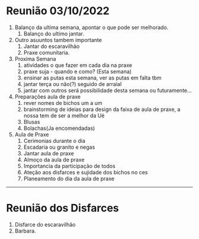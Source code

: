# Reunião  03/10/2022   

1.  Balanço da ultima semana, apontar o que pode ser melhorado.
     1. Balanço do ultimo jantar.
3.  Outro asuuntos tambem importante
    1. Jantar do escaravilhão
    2. Praxe comunitaria.
2. Proxima Semana
    1. atividades o que fazer em cada dia na praxe
    2.  praxe suja - quando e como? (Esta semana)
    3.  ensinar as putas esta semana, ver as putas em falta tbm
    4. jantar terça ou não(?) seguido de arraial
    5.  jantar com outros será possibilidade desta semana ou futuramente...
 3. Preparações aula de praxe
    1. rever nomes de bichos um a um
    2.  brainstorming de ideias para design da faixa de aula de praxe, a nossa tem de ser a melhor da Ué
    3.  Blusas
    4.  Bolachas(Ja encomendadas)
4. Aula de Praxe
    1. Cerimonias durante o dia
    2. Escadaria ou granito e negas
    3. Jantar aula de praxe
    4. Almoço da aula de praxe
    5. Importancia da participação de todos
    6. Ateção aos disfarces e sujidade dos bichos no ces 
    7. Planeamento do dia da aula de praxe  

---  
# Reunião dos Disfarces
1. Disfarce do escaravilhão
2. Barbara.

